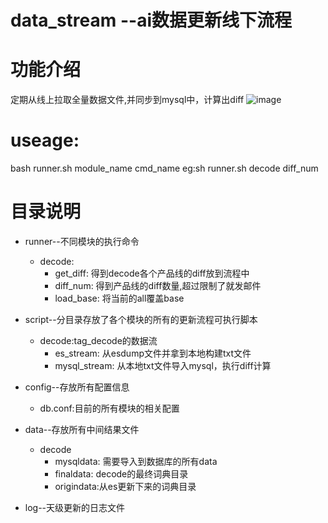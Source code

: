 
data\_stream --ai数据更新线下流程
====
# 功能介绍
  定期从线上拉取全量数据文件,并同步到mysql中，计算出diff
  ![image](https://github.com/pangdaxing/data_stream.git/raw/master/images/数据流_new.png)
# useage:
  bash runner.sh module\_name cmd\_name
  eg:sh runner.sh decode diff\_num

# 目录说明
  * runner--不同模块的执行命令
    * decode:
        * get_diff: 得到decode各个产品线的diff放到流程中
        * diff_num: 得到产品线的diff数量,超过限制了就发邮件
        * load_base: 将当前的all覆盖base
  * script--分目录存放了各个模块的所有的更新流程可执行脚本
     * decode:tag_decode的数据流
        * es_stream: 从esdump文件并拿到本地构建txt文件
        * mysql_stream: 从本地txt文件导入mysql，执行diff计算

  * config--存放所有配置信息
    * db.conf:目前的所有模块的相关配置
  * data--存放所有中间结果文件
    * decode
        * mysqldata: 需要导入到数据库的所有data
        * finaldata: decode的最终词典目录
        * origindata:从es更新下来的词典目录
  * log--天级更新的日志文件
